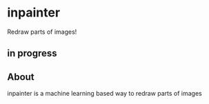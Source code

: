 # inpainter
Redraw parts of images!

## in progress


## About 

inpainter is a machine learning based way to redraw parts of images
